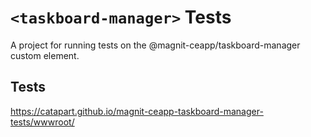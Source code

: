# `<taskboard-manager>` Tests
A project for running tests on the @magnit-ceapp/taskboard-manager custom element.

## Tests
https://catapart.github.io/magnit-ceapp-taskboard-manager-tests/wwwroot/